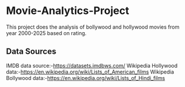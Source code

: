 # Movie-Analytics-Project
This project does the analysis of bollywood and hollywood movies from year 2000-2025 based on rating.
## Data Sources
IMDB data source:-https://datasets.imdbws.com/                                                                                                                                                                          Wikipedia Hollywood data:-https://en.wikipedia.org/wiki/Lists_of_American_films                                                                                                                                         Wikipedia Bollywood data:-https://en.wikipedia.org/wiki/Lists_of_Hindi_films
